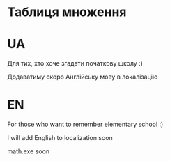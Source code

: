 # Таблиця множення

# UA 
Для тих, хто хоче згадати початкову школу :)

Додаватиму скоро Англійську мову в локалізацію

# EN
For those who want to remember elementary school :)

I will add English to localization soon


math.exe soon
